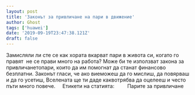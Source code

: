 ```yaml
---
layout: post
title: 'Законът за привличане на пари в движение'
author: Ghost
tags: ['huawei']
date: '2019-09-19T23:47:38.121Z'
draft: false
---
```


Замисляли ли сте се как хората вкарват пари в живота си, когато го правят  не се прави много на работа? Може би те използват закона за привличанетопари, които да им помогнат да станат финансово безплатни. Законът гласи, че ако виеможеш да го мислиш, да повярваш и да го усетиш, Вселената ще ти даде каквотрябва да оцелееш и често пъти много повече.     Етикети на статията:         Парите за привличане
